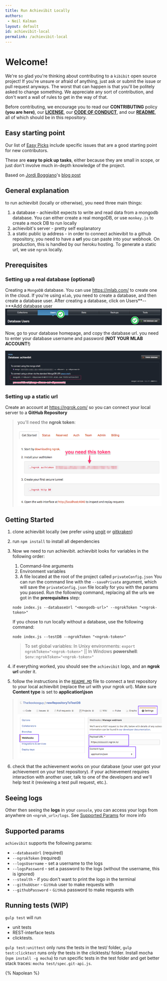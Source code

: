 ```yaml
---
title: Run Achievibit Locally
authors:
 - Neil Kalman
layout: default
id: achievibit-local
permalink: /achievibit-local
---
```


# Welcome!

We're so glad you're thinking about contributing to a `kibibit` open source project! If you're unsure or afraid of anything, just ask or submit the issue or pull request anyways. The worst that can happen is that you'll be politely asked to change something. We appreciate any sort of contribution, and don't want a wall of rules to get in the way of that.

Before contributing, we encourage you to read our **CONTRIBUTING** policy **(you are here)**, our **[LICENSE](LICENSE)**, our **[CODE OF CONDUCT](CODE_OF_CONDUCT.md)**, and our **[README](README.MD)**, all of which should be in this repository.

## Easy starting point
Our list of [Easy Picks](https://github.com/Kibibit/achievibit/labels/Easy%20Pick) include specific issues that are a good starting point for new contributors.

These are **easy to pick up tasks**, either because they are small in scope, or just don't involve much in-depth knowledge of the project.

Based on [Jordi Boggiano](https://github.com/Seldaek)'s [blog post](https://seld.be/notes/encouraging-contributions-with-the-easy-pick-label)

## General explanation

to run achievibit (locally or otherwise), you need three main things:

1. a database - achievibit expects to write and read data from a mongodb database.
   You can either create a real mongoDB, or use `monkey.js` to create a mock DB to run locally
2. achievibit's server - pretty self explanatory
3. a static public ip address - in order to connect achievibit to a github repository, you need to have a **url** you can paste into your webhook. On production, this is handled by our heroku hosting. To generate a static url, we use `ngrok` locally.

## Prerequisites

### Setting up a real database (optional)

Creating a `MongoDB` database. You can use https://mlab.com/ to create one in the cloud.
If you're using `mlab`, you need to create a database, and then create a database user.
After creating a database, click on Users**-->**Add database user
![Users-->Add database user](/screenshots/create-db-user.png)

Now, go to your database homepage, and copy the database url. you need to enter your database username and password (**NOT YOUR MLAB ACCOUNT!**)

![mongodb url](/screenshots/mongodb-url.png)

### Setting up a static url

Create an account at https://ngrok.com/ so you can connect your local server to a **GitHub Repository**
> you'll need the **ngrok token**:
>
> ![ngrok token](/screenshots/ngrok-token.png)

## Getting Started

1. clone achievibit locally (we prefer using [ungit](https://github.com/FredrikNoren/ungit) or [gitkraken](https://www.gitkraken.com/))
2. run `npm install` to install all dependencies
3. Now we need to run achievibit. achievibit looks for variables in the following order:
   1. Command-line arguments
   2. Environment variables
   3. A file located at the root of the project called `privateConfig.json`
   You can run the command line with the `--savePrivate` argument, which will save the `privateConfig.json` file locally for you with the params you passed.
   Run the following command, replacing all the urls we got in the **prerequisites** step:
   ```shell
   node index.js --databaseUrl "<mongodb-url>" --ngrokToken "<ngrok-token>"
   ```
   If you chose to run locally without a database, use the following command:
   ```shell
   node index.js --testDB --ngrokToken "<ngrok-token>"
   ```
   > To set global variables: In Unixy environments: `export ngrokToken="<ngrok-token>"` || In Windows **powershell**: `$env:ngrokToken="<ngrok-token>"`

4. if everything worked, you should see the `achievibit` logo, and an **ngrok url** under it.
5. follow the instructions in the [`README.MD`](/README.MD) file to connect a test repository to your local achievibit (replace the url with your ngrok url). Make sure **Content type** is set to **application\json**
> ![connect repo](/screenshots/connect-to-repo.png)

6. check that the achievement works on your database (your user got your achievement on your test repository).
if your achievement requires interaction with another user, talk to one of the developers and we'll help test it (reviewing a test pull request, etc.).

## Seeing logs
Other then seeing the **logs** in your `console`, you can access your logs from anywhere on `<ngrok_url>/logs`.
See [Supported Params](#supported-params) for more info

## Supported params
`achievibit` supports the following params:
- `--databaseUrl` (required)
- `--ngrokToken` (required)
- `--logsUsername` - set a username to the logs
- `--logsPassword` - set a password to the logs (without the username, this is ignored)
- `--stealth` - if you don't want to print the logo in the terminal
- `--githubUser` - `GitHub` user to make requests with
- `--githubPassword` - `GitHub` password to make requests with

## Running tests (WIP)

`gulp test` will run
- unit tests
- REST-interface tests
- clicktests.

`gulp test:unittest` only runs the tests in the test/ folder, `gulp test:clicktest` runs only the tests in the clicktests/ folder. Install mocha (`npm install -g mocha`) to run specific tests in the test folder and get better stack traces: `mocha test/spec.git-api.js`.

{% Napolean %}


